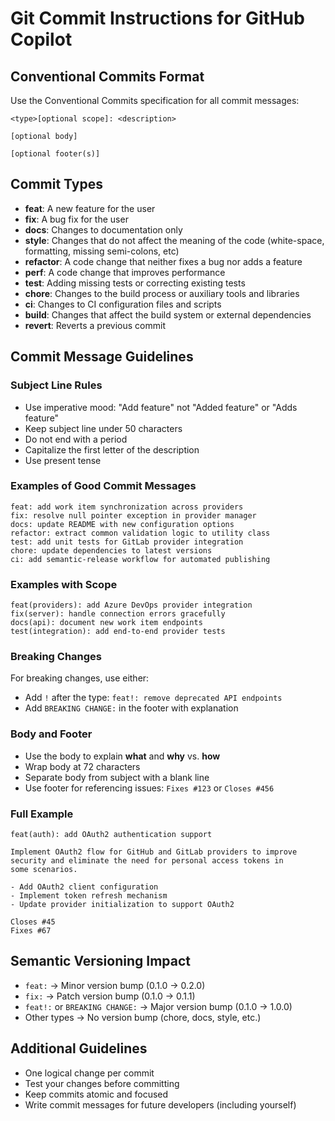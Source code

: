 # Git Commit Instructions for GitHub Copilot

## Conventional Commits Format

Use the Conventional Commits specification for all commit messages:

```
<type>[optional scope]: <description>

[optional body]

[optional footer(s)]
```

## Commit Types

- **feat**: A new feature for the user
- **fix**: A bug fix for the user
- **docs**: Changes to documentation only
- **style**: Changes that do not affect the meaning of the code (white-space, formatting, missing semi-colons, etc)
- **refactor**: A code change that neither fixes a bug nor adds a feature
- **perf**: A code change that improves performance
- **test**: Adding missing tests or correcting existing tests
- **chore**: Changes to the build process or auxiliary tools and libraries
- **ci**: Changes to CI configuration files and scripts
- **build**: Changes that affect the build system or external dependencies
- **revert**: Reverts a previous commit

## Commit Message Guidelines

### Subject Line Rules
- Use imperative mood: "Add feature" not "Added feature" or "Adds feature"
- Keep subject line under 50 characters
- Do not end with a period
- Capitalize the first letter of the description
- Use present tense

### Examples of Good Commit Messages

```
feat: add work item synchronization across providers
fix: resolve null pointer exception in provider manager
docs: update README with new configuration options
refactor: extract common validation logic to utility class
test: add unit tests for GitLab provider integration
chore: update dependencies to latest versions
ci: add semantic-release workflow for automated publishing
```

### Examples with Scope

```
feat(providers): add Azure DevOps provider integration
fix(server): handle connection errors gracefully
docs(api): document new work item endpoints
test(integration): add end-to-end provider tests
```

### Breaking Changes

For breaking changes, use either:
- Add `!` after the type: `feat!: remove deprecated API endpoints`
- Add `BREAKING CHANGE:` in the footer with explanation

### Body and Footer

- Use the body to explain **what** and **why** vs. **how**
- Wrap body at 72 characters
- Separate body from subject with a blank line
- Use footer for referencing issues: `Fixes #123` or `Closes #456`

### Full Example

```
feat(auth): add OAuth2 authentication support

Implement OAuth2 flow for GitHub and GitLab providers to improve
security and eliminate the need for personal access tokens in
some scenarios.

- Add OAuth2 client configuration
- Implement token refresh mechanism
- Update provider initialization to support OAuth2

Closes #45
Fixes #67
```

## Semantic Versioning Impact

- `feat:` → Minor version bump (0.1.0 → 0.2.0)
- `fix:` → Patch version bump (0.1.0 → 0.1.1)
- `feat!:` or `BREAKING CHANGE:` → Major version bump (0.1.0 → 1.0.0)
- Other types → No version bump (chore, docs, style, etc.)

## Additional Guidelines

- One logical change per commit
- Test your changes before committing
- Keep commits atomic and focused
- Write commit messages for future developers (including yourself)